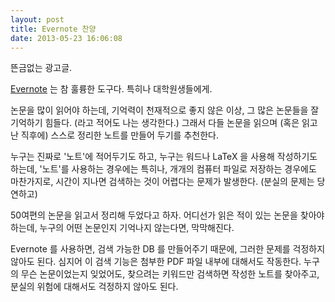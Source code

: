 ```yaml
---
layout: post
title: Evernote 찬양
date: 2013-05-23 16:06:08
---
```


뜬금없는 광고글.

[Evernote](evernote.com) 는 참 훌륭한 도구다. 특히나 대학원생들에게.

논문을 많이 읽어야 하는데, 기억력이 천재적으로 좋지 않은 이상, 그 많은 논문들을 잘 기억하기 힘들다. (라고 적어도 나는 생각한다.) 그래서 다들 논문을 읽으며 (혹은 읽고난 직후에) 스스로 정리한 노트를 만들어 두기를 추천한다.

누구는 진짜로 '노트'에 적어두기도 하고, 누구는 워드나 LaTeX 을 사용해 작성하기도 하는데, '노트'를 사용하는 경우에는 특히나, 개개의 컴퓨터 파일로 저장하는 경우에도 마찬가지로, 시간이 지나면 검색하는 것이 어렵다는 문제가 발생한다. (분실의 문제는 당연하고)

50여편의 논문을 읽고서 정리해 두었다고 하자. 어디선가 읽은 적이 있는 논문을 찾아야하는데, 누구의 어떤 논문인지 기억나지 않는다면, 막막해진다.

Evernote 를 사용하면, 검색 가능한 DB 를 만들어주기 때문에, 그러한 문제를 걱정하지 않아도 된다. 심지어 이 검색 기능은 첨부한 PDF 파일 내부에 대해서도 작동한다. 누구의 무슨 논문이었는지 잊었어도, 찾으려는 키워드만 검색하면 작성한 노트를 찾아주고, 분실의 위험에 대해서도 걱정하지 않아도 된다.